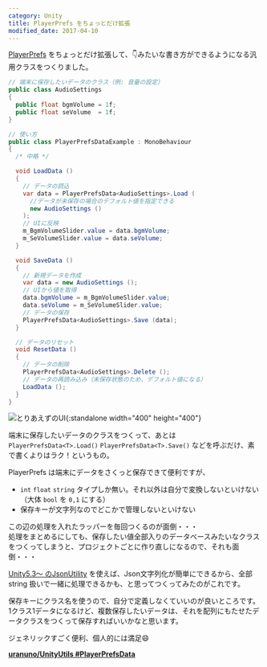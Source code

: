```yaml
---
category: Unity
title: PlayerPrefs をちょっとだけ拡張
modified_date: 2017-04-10
---
```


[PlayerPrefs][PlayerPrefsRef] をちょっとだけ拡張して、👇みたいな書き方ができるようになる汎用クラスをつくりました。

```csharp
// 端末に保存したいデータのクラス（例: 音量の設定）
public class AudioSettings
{
  public float bgmVolume = 1f;
  public float seVolume  = 1f;
}
```

```csharp
// 使い方
public class PlayerPrefsDataExample : MonoBehaviour
{
  /* 中略 */

  void LoadData ()
  {
    // データの読込
    var data = PlayerPrefsData<AudioSettings>.Load (
      //データが未保存の場合のデフォルト値を指定できる
      new AudioSettings ()
    );
    // UIに反映
    m_BgmVolumeSlider.value = data.bgmVolume;
    m_SeVolumeSlider.value = data.seVolume;
  }

  void SaveData ()
  {
    // 新規データを作成
    var data = new AudioSettings ();
    // UIから値を取得
    data.bgmVolume = m_BgmVolumeSlider.value;
    data.seVolume = m_SeVolumeSlider.value;
    // データの保存
    PlayerPrefsData<AudioSettings>.Save (data);
  }

  // データのリセット
  void ResetData ()
  {
    // データの削除
    PlayerPrefsData<AudioSettings>.Delete ();
    // データの再読み込み（未保存状態のため、デフォルト値になる）
    LoadData ();
  }
}
```

![とりあえずのUI][PlayerPrefsDataView]{:standalone width="400" height="400"}

端末に保存したいデータのクラスをつくって、あとは `PlayerPrefsData<T>.Load()` `PlayerPrefsData<T>.Save()` などを呼ぶだけ、素で書くよりはラク！というもの。

<!-- more -->

PlayerPrefs は端末にデータをさくっと保存できて便利ですが、

- `int` `float` `string` タイプしか無い。それ以外は自分で変換しないといけない（大体 `bool` を `0,1` にする）
- 保存キーが文字列なのでどこかで管理しないといけない

この辺の処理を入れたラッパーを毎回つくるのが面倒・・・  
処理をまとめるにしても、保存したい値全部入りのデータベースみたいなクラスをつくってしまうと、プロジェクトごとに作り直しになるので、それも面倒・・・

[Unity5.3〜 のJsonUtility][JsonUtilityRef] を使えば、Json文字列化が簡単にできるから、全部string 扱いで一緒に処理できるかも、と思ってつくってみたのがこれです。

保存キーにクラス名を使うので、自分で定義しなくていいのが良いところです。  
1クラス1データになるけど、複数保存したいデータは、それを配列にもたせたデータクラスをつくって保存すればいいかなと思います。

ジェネリックすごく便利、個人的には満足😄

[**uranuno/UnityUtils #PlayerPrefsData**][UnityUtilsPlayerPrefsData]


[PlayerPrefsRef]: https://docs.unity3d.com/ScriptReference/PlayerPrefs.html
[PlayerPrefsDataView]: https://uranuno.github.io/UnityUtils/playerprefsdata.png

[JsonUtilityRef]: https://docs.unity3d.com/ScriptReference/JsonUtility.html

[UnityUtilsPlayerPrefsData]: https://github.com/uranuno/UnityUtils#playerprefs-data
